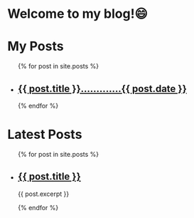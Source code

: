 # **Welcome to my blog!**😄

<h1>My Posts</h1>
<ul>
  {% for post in site.posts %}
    <li>
      <h2><a href="{{ post.url }}">{{ post.title }}.............{{ post.date }}</a></h2>
    </li>
  {% endfor %}
</ul>



<h1>Latest Posts</h1>

<ul>
  {% for post in site.posts %}
    <li>
      <h2><a href="{{ post.url }}">{{ post.title }}</a></h2>
      <p>{{ post.excerpt }}</p>
    </li>
  {% endfor %}
</ul>
